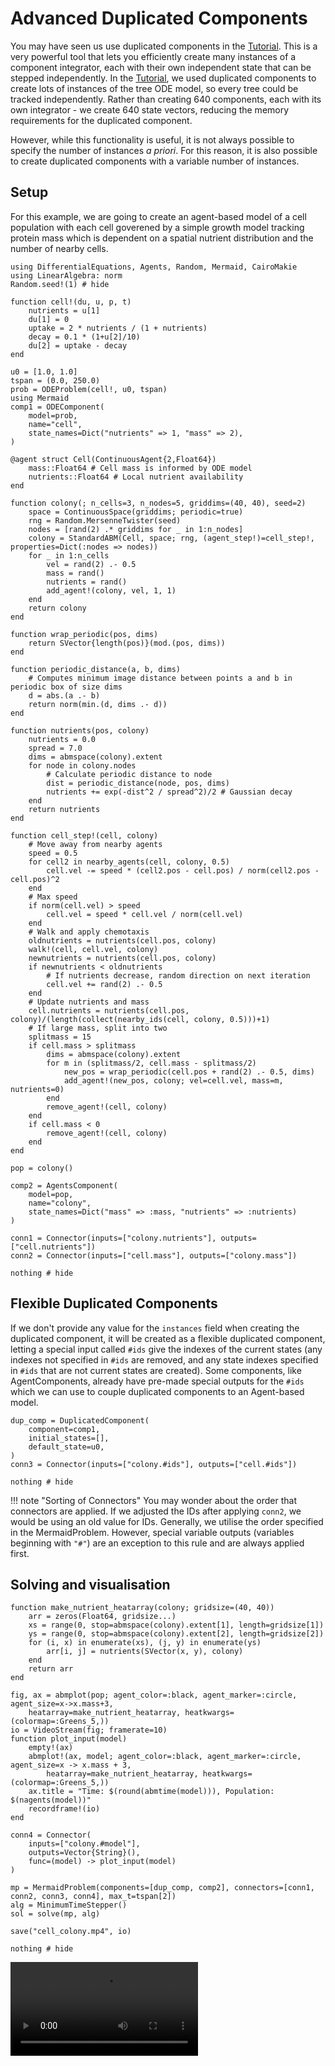 # Advanced Duplicated Components

You may have seen us use duplicated components in the [Tutorial](@ref).
This is a very powerful tool that lets you efficiently create many instances of a component integrator, each with their own independent state that can be stepped independently.
In the [Tutorial](@ref), we used duplicated components to create lots of instances of the tree ODE model, so every tree could be tracked independently.
Rather than creating 640 components, each with its own integrator - we create 640 state vectors, reducing the memory requirements for the duplicated component.

However, while this functionality is useful, it is not always possible to specify the number of instances *a priori*.
For this reason, it is also possible to create duplicated components with a variable number of instances.

## Setup

For this example, we are going to create an agent-based model of a cell population with each cell goverened by a simple growth model tracking protein mass which is dependent on a spatial nutrient distribution and the number of nearby cells.

```@example dupcomp
using DifferentialEquations, Agents, Random, Mermaid, CairoMakie
using LinearAlgebra: norm
Random.seed!(1) # hide

function cell!(du, u, p, t)
    nutrients = u[1]
    du[1] = 0
    uptake = 2 * nutrients / (1 + nutrients)
    decay = 0.1 * (1+u[2]/10)
    du[2] = uptake - decay
end

u0 = [1.0, 1.0]
tspan = (0.0, 250.0)
prob = ODEProblem(cell!, u0, tspan)
using Mermaid
comp1 = ODEComponent(
    model=prob,
    name="cell",
    state_names=Dict("nutrients" => 1, "mass" => 2),
)

@agent struct Cell(ContinuousAgent{2,Float64})
    mass::Float64 # Cell mass is informed by ODE model
    nutrients::Float64 # Local nutrient availability
end

function colony(; n_cells=3, n_nodes=5, griddims=(40, 40), seed=2)
    space = ContinuousSpace(griddims; periodic=true)
    rng = Random.MersenneTwister(seed)
    nodes = [rand(2) .* griddims for _ in 1:n_nodes]
    colony = StandardABM(Cell, space; rng, (agent_step!)=cell_step!, properties=Dict(:nodes => nodes))
    for _ in 1:n_cells
        vel = rand(2) .- 0.5
        mass = rand()
        nutrients = rand()
        add_agent!(colony, vel, 1, 1)
    end
    return colony
end

function wrap_periodic(pos, dims)
    return SVector{length(pos)}(mod.(pos, dims))
end

function periodic_distance(a, b, dims)
    # Computes minimum image distance between points a and b in periodic box of size dims
    d = abs.(a .- b)
    return norm(min.(d, dims .- d))
end

function nutrients(pos, colony)
    nutrients = 0.0
    spread = 7.0
    dims = abmspace(colony).extent
    for node in colony.nodes
        # Calculate periodic distance to node
        dist = periodic_distance(node, pos, dims)
        nutrients += exp(-dist^2 / spread^2)/2 # Gaussian decay
    end
    return nutrients
end

function cell_step!(cell, colony)
    # Move away from nearby agents
    speed = 0.5
    for cell2 in nearby_agents(cell, colony, 0.5)
        cell.vel -= speed * (cell2.pos - cell.pos) / norm(cell2.pos - cell.pos)^2
    end
    # Max speed
    if norm(cell.vel) > speed
        cell.vel = speed * cell.vel / norm(cell.vel)
    end
    # Walk and apply chemotaxis
    oldnutrients = nutrients(cell.pos, colony)
    walk!(cell, cell.vel, colony)
    newnutrients = nutrients(cell.pos, colony)
    if newnutrients < oldnutrients
        # If nutrients decrease, random direction on next iteration
        cell.vel += rand(2) .- 0.5
    end
    # Update nutrients and mass
    cell.nutrients = nutrients(cell.pos, colony)/(length(collect(nearby_ids(cell, colony, 0.5)))+1)
    # If large mass, split into two
    splitmass = 15
    if cell.mass > splitmass
        dims = abmspace(colony).extent
        for m in (splitmass/2, cell.mass - splitmass/2)
            new_pos = wrap_periodic(cell.pos + rand(2) .- 0.5, dims)
            add_agent!(new_pos, colony; vel=cell.vel, mass=m, nutrients=0)
        end
        remove_agent!(cell, colony)
    end
    if cell.mass < 0
        remove_agent!(cell, colony)
    end
end

pop = colony()

comp2 = AgentsComponent(
    model=pop,
    name="colony",
    state_names=Dict("mass" => :mass, "nutrients" => :nutrients)
)

conn1 = Connector(inputs=["colony.nutrients"], outputs=["cell.nutrients"])
conn2 = Connector(inputs=["cell.mass"], outputs=["colony.mass"])

nothing # hide
```

## Flexible Duplicated Components

If we don't provide any value for the `instances` field when creating the duplicated component, it will be created as a flexible duplicated component, letting a special input called `#ids` give the indexes of the current states (any indexes not specified in `#ids` are removed, and any state indexes specified in `#ids` that are not current states are created).
Some components, like AgentComponents, already have pre-made special outputs for the `#ids` which we can use to couple duplicated components to an Agent-based model.

```@example dupcomp
dup_comp = DuplicatedComponent(
    component=comp1,
    initial_states=[],
    default_state=u0,
)
conn3 = Connector(inputs=["colony.#ids"], outputs=["cell.#ids"])

nothing # hide
```

!!! note "Sorting of Connectors"
    You may wonder about the order that connectors are applied. If we adjusted the IDs after applying `conn2`, we would be using an old value for IDs. Generally, we utilise the order specified in the MermaidProblem. However, special variable outputs (variables beginning with `"#"`) are an exception to this rule and are always applied first.

## Solving and visualisation

```@example dupcomp
function make_nutrient_heatarray(colony; gridsize=(40, 40))
    arr = zeros(Float64, gridsize...)
    xs = range(0, stop=abmspace(colony).extent[1], length=gridsize[1])
    ys = range(0, stop=abmspace(colony).extent[2], length=gridsize[2])
    for (i, x) in enumerate(xs), (j, y) in enumerate(ys)
        arr[i, j] = nutrients(SVector(x, y), colony)
    end
    return arr
end

fig, ax = abmplot(pop; agent_color=:black, agent_marker=:circle, agent_size=x->x.mass+3,
    heatarray=make_nutrient_heatarray, heatkwargs=(colormap=:Greens_5,))
io = VideoStream(fig; framerate=10)
function plot_input(model)
    empty!(ax)
    abmplot!(ax, model; agent_color=:black, agent_marker=:circle, agent_size=x -> x.mass + 3,
        heatarray=make_nutrient_heatarray, heatkwargs=(colormap=:Greens_5,))
    ax.title = "Time: $(round(abmtime(model))), Population: $(nagents(model))"
    recordframe!(io)
end

conn4 = Connector(
    inputs=["colony.#model"],
    outputs=Vector{String}(),
    func=(model) -> plot_input(model)
)

mp = MermaidProblem(components=[dup_comp, comp2], connectors=[conn1, conn2, conn3, conn4], max_t=tspan[2])
alg = MinimumTimeStepper()
sol = solve(mp, alg)

save("cell_colony.mp4", io)

nothing # hide
```

![An animation of the cell colony simulation](cell_colony.mp4)
